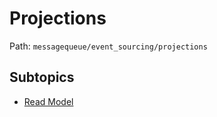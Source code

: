# Projections

Path: `messagequeue/event_sourcing/projections`

## Subtopics
- [Read Model](./read_model/README.md)
